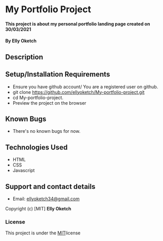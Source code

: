# My Portfolio Project
#### This project is about my personal portfolio landing page created on 30/03/2021
#### By Elly Oketch
## Description
## Setup/Installation Requirements
* Ensure you have github account/ You are a registered user on github.
* git clone https://github.com/ellyoketch/My-portfolio-project.git
* cd My-portfolio-project.
* Preview the project on the browser
## Known Bugs
* There's no known bugs for now.
## Technologies Used
* HTML
* CSS
* Javascript
## Support and contact details
* Email: ellyoketch34@gmail.com

Copyright (c) [MIT] **Elly Oketch** 
### License
This project is under the [MIT](LICENSE)license 
